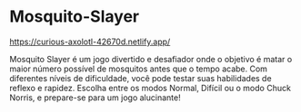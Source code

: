 ﻿# Mosquito-Slayer
https://curious-axolotl-42670d.netlify.app/

Mosquito Slayer é um jogo divertido e desafiador onde o objetivo é matar o maior número possível de mosquitos antes que o tempo acabe. Com diferentes níveis de dificuldade, você pode testar suas habilidades de reflexo e rapidez. Escolha entre os modos Normal, Difícil ou o modo Chuck Norris, e prepare-se para um jogo alucinante!
